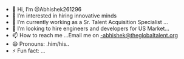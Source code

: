 - 👋 Hi, I’m @Abhishek261296
- 👀 I’m interested in hiring innovative minds
- 🌱 I’m currently working as a Sr. Talent Acquisition Specialist ...
- 💞️ I’m looking to hire engineers and developers for US Market...
- 📫 How to reach me ...Email me on -abhishek@theglobaltalent.org
- 😄 Pronouns: .him/his..
- ⚡ Fun fact: ...

<!---
Abhishek261296/Abhishek261296 is a ✨ special ✨ repository because its `README.md` (this file) appears on your GitHub profile.
You can click the Preview link to take a look at your changes.
--->
